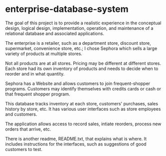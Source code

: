 # enterprise-database-system

The goal of this project is to provide a realistic experience in the conceptual design, logical design, implementation, operation, and maintenance of a relational database and associated applications. 

The enterprise is a retailer, such as a department store, discount store, supermarket, convenience store, etc.; I chose Sephora which sells a large variety of products at multiple stores.

Not all products are at all stores. Pricing may be different at different stores. Each store had its own inventory of products and needs to decide when to reorder and in what quantity. 

Sephora has a Website and allows customers to join frequent-shopper programs. Customers may identify themselves with credits cards or cash or that frequent shopper program.

This database tracks inventory at each store, customers' purchases, sales history by store, etc. It has various user interfaces such as store employees and customers. 

The application allows access to record sales, intiate reorders, process new orders that arrive, etc.



There is another readme, README.txt, that explains what is where. It includes instructions for the interfaces, such as suggestions of good customers to test. 